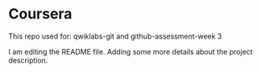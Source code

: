 # Coursera
This repo used for: qwiklabs-git and github-assessment-week 3

I am editing the README file. Adding some more details about the project description.
